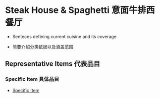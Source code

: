 # Steak House & Spaghetti 意面牛排西餐厅

- Senteces defining current cuisine and its coverage

- 简要介绍分类依据以及涵盖范围

## Representative Items 代表品目

### Specific Item 具体品目

- [Specific Item](Template_PixCuisineBranch/Template_item.jpg)
